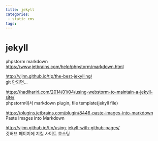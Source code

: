 ```yaml
---
title: jekyll
categories: 
 - static cms
tags: 
---
```

# jekyll

phpstorm markdown  
https://www.jetbrains.com/help/phpstorm/markdown.html

http://vjinn.github.io/tip/the-best-jekylling/  
git 만되면...

https://hadihariri.com/2014/01/04/using-webstorm-to-maintain-a-jekyll-site/  
phpstorm에서 markdown plugin, file template(jekyll file)

https://plugins.jetbrains.com/plugin/8446-paste-images-into-markdown  
Paste Images into Markdown

http://vjinn.github.io/tip/using-jekyll-with-github-pages/  
깃허브 페이지에 지킬 사이트 호스팅


